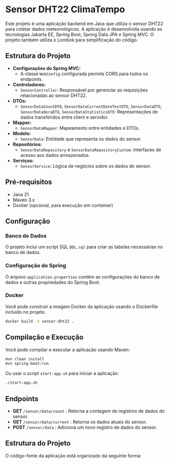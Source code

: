 # Sensor DHT22 ClimaTempo

Este projeto é uma aplicação backend em Java que utiliza o sensor DHT22 para coletar dados meteorológicos. A aplicação é desenvolvida usando as tecnologias Jakarta EE, Spring Boot, Spring Data JPA e Spring MVC. O projeto também utiliza o Lombok para simplificação do código.

## Estrutura do Projeto

- **Configurações do Spring MVC:**
    - A classe `WebConfig` configurada permite CORS para todos os endpoints.
- **Controladores:**
    - `SensorController`: Responsável por gerenciar as requisições relacionadas ao sensor DHT22.
- **DTOs:**
    - `SensorDataCountDTO`, `SensorDataCurrentDateTestDTO`, `SensorDataDTO`, `SensorDataHoraDTO`, `SensorDataStatisticsDTO`: Representações de dados transferidos entre client e servidor.
- **Mapper:**
    - `SensorDataMapper`: Mapeamento entre entidades e DTOs.
- **Modelo:**
    - `SensorData`: Entidade que representa os dados do sensor.
- **Repositórios:**
    - `SensorDataRepository` e `SensorDataRepositoryCustom`: Interfaces de acesso aos dados armazenados.
- **Serviços:**
    - `SensorService`: Lógica de negócios sobre os dados do sensor.

## Pré-requisitos

- Java 21
- Maven 3.x
- Docker (opcional, para execução em container)

## Configuração

### Banco de Dados

O projeto inclui um script SQL `DDL.sql` para criar as tabelas necessárias no banco de dados.

### Configuração do Spring

O arquivo `application.properties` contém as configurações do banco de dados e outras propriedades do Spring Boot.

### Docker

Você pode construir a imagem Docker da aplicação usando o Dockerfile incluído no projeto.

```bash
docker build -t sensor-dht22 .
```

## Compilação e Execução

Você pode compilar e executar a aplicação usando Maven:

```bash
mvn clean install
mvn spring-boot:run
```

Ou usar o script `start-app.sh` para iniciar a aplicação:

```bash
./start-app.sh
```

## Endpoints

- **GET** `/sensor/data/count` : Retorna a contagem de registros de dados do sensor.
- **GET** `/sensor/data/current` : Retorna os dados atuais do sensor.
- **POST** `/sensor/data` : Adiciona um novo registro de dados do sensor.

## Estrutura do Projeto

O código-fonte da aplicação está organizado da seguinte forma:
